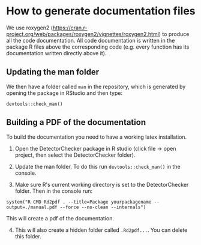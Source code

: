 # How to generate documentation files


We use roxygen2 (https://cran.r-project.org/web/packages/roxygen2/vignettes/roxygen2.html) to produce all the code documentation. All code documentation is written in the package R files above the corresponding code (e.g. every function has its documentation written directly above it). 


## Updating the man folder

We then have a folder called `man` in the repository, which is generated by opening the package in RStudio and then type:
```
devtools::check_man()
```

## Building a PDF of the documentation

To build the documentation you need to have a working latex installation.

1. Open the DetectorChecker package in R studio (click file -> open project, then select the DetectorChecker folder).

2. Update the man folder. To do this run `devtools::check_man()` in the console.

3. Make sure R's current working directory is set to the DetectorChecker folder. Then in the console run:

```system("R CMD Rd2pdf . --title=Package yourpackagename --output=./manual.pdf --force --no-clean --internals")```

This will create a pdf of the documentation. 

4. This will also create a hidden folder called `.Rd2pdf...`. You can delete this folder. 